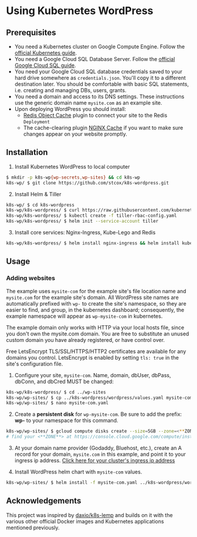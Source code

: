 # Using Kubernetes WordPress
## Prerequisites
* You need a Kubernetes cluster on Google Compute Engine. Follow the [official Kubernetes guide](https://cloud.google.com/kubernetes-engine/docs/how-to/creating-a-container-cluster "Creating a Container Cluster").
* You need a Google Cloud SQL Database Server. Follow the [official Google Cloud SQL guide](https://cloud.google.com/sql/docs/mysql/create-instance "Create Google Cloud SQL instance").
* You need your Google Cloud SQL database credentials saved to your hard drive somewhere as `credentials.json`. You'll copy it to a different destination later. You should be comfortable with basic SQL statements, i.e. creating and managing DBs, users, grants.
* You need a domain and access to its DNS settings. These instructions use the generic domain name `mysite.com` as an example site.
* Upon deploying WordPress you should install:
  * [Redis Object Cache](https://wordpress.org/plugins/redis-cache/ "Redis Object Cache plugin for WordPress") plugin to connect your site to the Redis `Deployment`
  * The cache-clearing plugin [NGINX Cache](https://wordpress.org/plugins/nginx-cache/) if you want to make sure changes appear on your website promptly.

## Installation
1. Install Kubernetes WordPress to local computer
```bash
$ mkdir -p k8s-wp{wp-secrets,wp-sites} && cd k8s-wp
k8s-wp/ $ git clone https://github.com/stcox/k8s-wordpress.git
```

2. Install Helm & Tiller
```bash
k8s-wp/ $ cd k8s-wordpress
k8s-wp/k8s-wordpress/ $ curl https://raw.githubusercontent.com/kubernetes/helm/master/scripts/get | bash
k8s-wp/k8s-wordpress/ $ kubectl create -f tiller-rbac-config.yaml
k8s-wp/k8s-wordpress/ $ helm init --service-account tiller
```

3. Install core services: Nginx-Ingress, Kube-Lego and Redis
```bash
k8s-wp/k8s-wordpress/ $ helm install nginx-ingress && helm install kube-lego && helm install redis
```

## Usage
### Adding websites
The example uses `mysite-com` for the example site's file location name and `mysite.com` for the example site's domain. All WordPress site names are automatically prefixed with `wp-` to create the site's namespace, so they are easier to find, and group, in the kubernetes dashboard; consequently, the example namespace will appear as `wp-mysite-com` in kubernetes.

The example domain only works with HTTP via your local hosts file, since you don't own the mysite.com domain. You are free to substitute an unused custom domain you have already registered, or have control over.

Free LetsEncrypt TLS/SSL/HTTPS/HTTP2 certificates are available for any domains you control. LetsEncrypt is enabled by setting `tls: true` in the site's configuration file.

1. Configure your site, `mysite-com`. Name, domain, dbUser, dbPass, dbConn, and dbCred MUST be changed:
```bash
k8s-wp/k8s-wordpress/ $ cd ../wp-sites
k8s-wp/wp-sites/ $ cp ../k8s-wordpress/wordpress/values.yaml mysite-com.yaml
k8s-wp/wp-sites/ $ nano mysite-com.yaml
```

2. Create a **persistent disk** for `wp-mysite-com`. Be sure to add the prefix: **wp-** to your namespace for this command.
```bash
k8s-wp/wp-sites/ $ gcloud compute disks create --size=5GB --zone=<**ZONE**> wp-mysite-com
# find your <**ZONE**> at https://console.cloud.google.com/compute/instanceGroups/list
```

3. At your domain name provider (Godaddy, Bluehost, etc.), create an A record for your domain, `mysite.com` in this example, and point it to your ingress ip address. [Click here for your cluster's ingress ip address](http://localhost:8001/api/v1/namespaces/kube-system/services/https:kubernetes-dashboard:/proxy/#!/service?namespace=nginx-ingress)

4. Install WordPress helm chart with `mysite-com` values.
```bash
k8s-wp/wp-sites/ $ helm install -f mysite-com.yaml ../k8s-wordpress/wordpress
```

## Acknowledgements
This project was inspired by [daxio/k8s-lemp](https://github.com/daxio/k8s-lemp) and builds on it with the various other official Docker images and Kubernetes applications mentioned previously.
